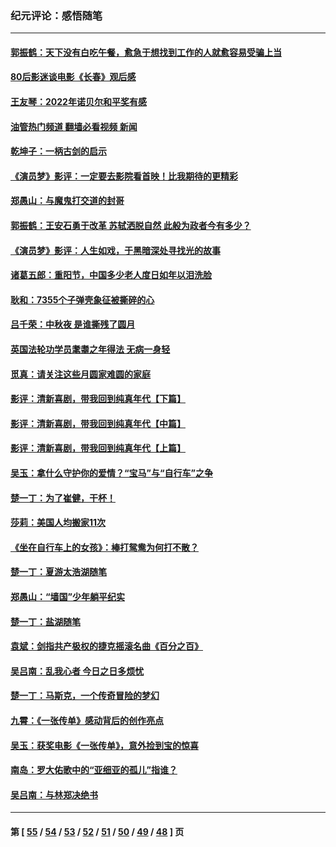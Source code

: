 ### 纪元评论：感悟随笔
---
#### [郭振鹤：天下没有白吃午餐，愈急于想找到工作的人就愈容易受骗上当](../../pages/nsc1035/n13860772.md?11080330) 
#### [80后影迷谈电影《长春》观后感](../../pages/nsc1035/n13852708.md?11080330) 
#### [王友琴：2022年诺贝尔和平奖有感](../../pages/nsc1035/n13848079.md?11080330) 
#### [油管热门频道 翻墙必看视频 新闻](ok?11080330)
#### [乾坤子：一柄古剑的启示](../../pages/nsc1035/n13841954.md?11080330) 
#### [《演员梦》影评：一定要去影院看首映！比我期待的更精彩](../../pages/nsc1035/n13840865.md?11080330) 
#### [郑愚山：与魔鬼打交道的封哥](../../pages/nsc1035/n13840314.md?11080330) 
#### [郭振鹤：王安石勇于改革 苏轼洒脱自然 此般为政者今有多少？](../../pages/nsc1035/n13836901.md?11080330) 
#### [《演员梦》影评：人生如戏，于黑暗深处寻找光的故事](../../pages/nsc1035/n13832182.md?11080330) 
#### [诸葛五郎：重阳节，中国多少老人度日如年以泪洗脸](../../pages/nsc1035/n13831696.md?11080330) 
#### [耿和：7355个子弹壳象征被撕碎的心](../../pages/nsc1035/n13830612.md?11080330) 
#### [吕千荣：中秋夜 是谁撕残了圆月](../../pages/nsc1035/n13824365.md?11080330) 
#### [英国法轮功学员耄耋之年得法 无病一身轻](../../pages/nsc1035/n13821415.md?11080330) 
#### [觅真：请关注这些月圆家难圆的家庭](../../pages/nsc1035/n13817374.md?11080330) 
#### [影评：清新喜剧，带我回到纯真年代【下篇】](../../pages/nsc1035/n13806698.md?11080330) 
#### [影评：清新喜剧，带我回到纯真年代【中篇】](../../pages/nsc1035/n13806120.md?11080330) 
#### [影评：清新喜剧，带我回到纯真年代【上篇】](../../pages/nsc1035/n13805467.md?11080330) 
#### [吴玉：拿什么守护你的爱情？“宝马”与“自行车”之争](../../pages/nsc1035/n13804482.md?11080330) 
#### [楚一丁：为了崔健，干杯！](../../pages/nsc1035/n13802006.md?11080330) 
#### [莎莉：美国人均搬家11次](../../pages/nsc1035/n13801777.md?11080330) 
#### [《坐在自行车上的女孩》：棒打鸳鸯为何打不散？](../../pages/nsc1035/n13799272.md?11080330) 
#### [楚一丁：夏游太浩湖随笔](../../pages/nsc1035/n13796515.md?11080330) 
#### [郑愚山：“墙国”少年躺平纪实](../../pages/nsc1035/n13796701.md?11080330) 
#### [楚一丁：盐湖随笔](../../pages/nsc1035/n13796541.md?11080330) 
#### [袁斌：剑指共产极权的捷克摇滚名曲《百分之百》](../../pages/nsc1035/n13777612.md?11080330) 
#### [吴吕南：乱我心者 今日之日多烦忧](../../pages/nsc1035/n13777510.md?11080330) 
#### [楚一丁：马斯克，一个传奇冒险的梦幻](../../pages/nsc1035/n13777160.md?11080330) 
#### [九霄：《一张传单》感动背后的创作亮点](../../pages/nsc1035/n13773830.md?11080330) 
#### [吴玉：获奖电影《一张传单》，意外捡到宝的惊喜](../../pages/nsc1035/n13772014.md?11080330) 
#### [南岛：罗大佑歌中的“亚细亚的孤儿”指谁？](../../pages/nsc1035/n13765051.md?11080330) 
#### [吴吕南：与林郑决绝书](../../pages/nsc1035/n13764053.md?11080330) 

---
#### 第 [ [55](./55.md?11080330) / [54](./54.md?11080330) / [53](./53.md?11080330) / [52](./52.md?11080330) / [51](./51.md?11080330) / [50](./50.md?11080330) / [49](./49.md?11080330) / [48](./48.md?11080330) ] 页
